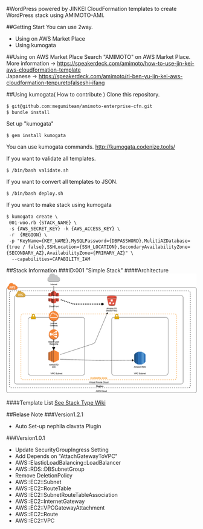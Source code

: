 #WordPress powered by JINKEI
CloudFormation templates to create WordPress stack using AMIMOTO-AMI.

##Getting Start
You can use 2way.

+ Using on AWS Market Place
+ Using kumogata

##Using on AWS Market Place
Search "AMIMOTO" on AWS Market Place.  
More information -> https://speakerdeck.com/amimoto/how-to-use-jin-kei-aws-cloudformation-template  
Japanese -> https://speakerdeck.com/amimoto/ri-ben-yu-jin-kei-aws-cloudformation-tenpuretofalseshi-ifang

##Using kumogata( How to contribute )
Clone this repository.
```
$ git@github.com:megumiteam/amimoto-enterprise-cfn.git
$ bundle install
```

Set up "kumogata"
```
$ gem install kumogata
```

You can use kumogata commands.
http://kumogata.codenize.tools/

If you want to validate all templates.
```
$ /bin/bash validate.sh
```

If you want to convert all templates to JSON.
```
$ /bin/bash deploy.sh
```

If you want to make stack using kumogata
```
$ kumogata create \
 001-woo.rb {STACK_NAME} \
 -s {AWS_SECRET_KEY} -k {AWS_ACCESS_KEY} \
 -r  {REGION} \
 -p "KeyName={KEY_NAME},MySQLPassword={DBPASSWORD},MulitiAZDatabase={true / false},SSHLocation={SSH_LOCATION},SecondaryAvailabilityZone={SECONDARY_AZ},AvailabilityZone={PRIMARY_AZ}" \
  --capabilities=CAPABILITY_IAM
```

##Stack Information
###ID:001 "Simple Stack"
####Architecture
![](./img/stack001.png)

####Template List
[See Stack Type Wiki](https://github.com/amimoto-ami/amimoto-enterprise-cfn/wiki/Stack-Type)


##Relase Note
###Version1.2.1
- Auto Set-up nephila clavata Plugin

###Version1.0.1
- Update SecurityGroupIngress Setting
- Add Depends on "AttachGatewayToVPC"
 - AWS::ElasticLoadBalancing::LoadBalancer
 - AWS::RDS::DBSubnetGroup
- Remove DeletionPolicy
 - AWS::EC2::Subnet
 - AWS::EC2::RouteTable
 - AWS::EC2::SubnetRouteTableAssociation
 - AWS::EC2::InternetGateway
 - AWS::EC2::VPCGatewayAttachment
 - AWS::EC2::Route
 - AWS::EC2::VPC
